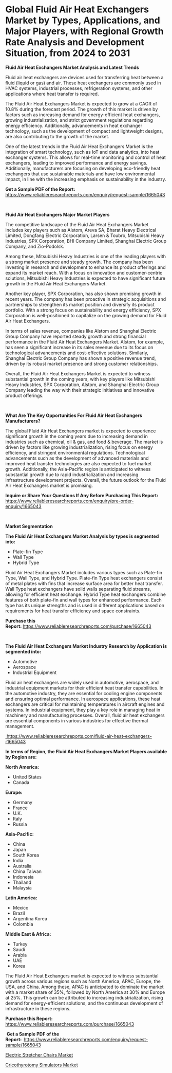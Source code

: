 <p><h1>Global Fluid Air Heat Exchangers Market by Types, Applications, and Major Players, with Regional Growth Rate Analysis and Development Situation, from 2024 to 2031</h1></p><p><strong>Fluid Air Heat Exchangers Market Analysis and Latest Trends</strong></p>
<p><p>Fluid air heat exchangers are devices used for transferring heat between a fluid (liquid or gas) and air. These heat exchangers are commonly used in HVAC systems, industrial processes, refrigeration systems, and other applications where heat transfer is required.</p><p>The Fluid Air Heat Exchangers Market is expected to grow at a CAGR of 10.8% during the forecast period. The growth of this market is driven by factors such as increasing demand for energy-efficient heat exchangers, growing industrialization, and strict government regulations regarding energy efficiency. Additionally, advancements in heat exchanger technology, such as the development of compact and lightweight designs, are also contributing to the growth of the market.</p><p>One of the latest trends in the Fluid Air Heat Exchangers Market is the integration of smart technology, such as IoT and data analytics, into heat exchanger systems. This allows for real-time monitoring and control of heat exchangers, leading to improved performance and energy savings. Additionally, manufacturers are focusing on developing eco-friendly heat exchangers that use sustainable materials and have low environmental impact, in line with the increasing emphasis on sustainability in the industry.</p></p>
<p><strong>Get a Sample PDF of the Report:&nbsp;</strong> <a href="https://www.reliableresearchreports.com/enquiry/request-sample/1665043">https://www.reliableresearchreports.com/enquiry/request-sample/1665043</a></p>
<p>&nbsp;</p>
<p><strong>Fluid Air Heat Exchangers Major Market Players</strong></p>
<p><p>The competitive landscape of the Fluid Air Heat Exchangers Market includes key players such as Alstom, Areva SA, Bharat Heavy Electrical Limited, Dongfang Electric Corporation, Larsen & Toubro, Mitsubishi Heavy Industries, SPX Corporation, BHI Company Limited, Shanghai Electric Group Company, and Zio-Podolsk. </p><p>Among these, Mitsubishi Heavy Industries is one of the leading players with a strong market presence and steady growth. The company has been investing in research and development to enhance its product offerings and expand its market reach. With a focus on innovation and customer-centric solutions, Mitsubishi Heavy Industries is expected to have significant future growth in the Fluid Air Heat Exchangers Market.</p><p>Another key player, SPX Corporation, has also shown promising growth in recent years. The company has been proactive in strategic acquisitions and partnerships to strengthen its market position and diversify its product portfolio. With a strong focus on sustainability and energy efficiency, SPX Corporation is well-positioned to capitalize on the growing demand for Fluid Air Heat Exchangers.</p><p>In terms of sales revenue, companies like Alstom and Shanghai Electric Group Company have reported steady growth and strong financial performance in the Fluid Air Heat Exchangers Market. Alstom, for example, has seen a significant increase in its sales revenue due to its focus on technological advancements and cost-effective solutions. Similarly, Shanghai Electric Group Company has shown a positive revenue trend, driven by its robust market presence and strong customer relationships.</p><p>Overall, the Fluid Air Heat Exchangers Market is expected to witness substantial growth in the coming years, with key players like Mitsubishi Heavy Industries, SPX Corporation, Alstom, and Shanghai Electric Group Company leading the way with their strategic initiatives and innovative product offerings.</p></p>
<p>&nbsp;</p>
<p><strong>What Are The Key Opportunities For Fluid Air Heat Exchangers Manufacturers?</strong></p>
<p><p>The global Fluid Air Heat Exchangers market is expected to experience significant growth in the coming years due to increasing demand in industries such as chemical, oil & gas, and food & beverage. The market is driven by factors like growing industrialization, rising focus on energy efficiency, and stringent environmental regulations. Technological advancements such as the development of advanced materials and improved heat transfer technologies are also expected to fuel market growth. Additionally, the Asia-Pacific region is anticipated to witness substantial growth due to rapid industrialization and increasing infrastructure development projects. Overall, the future outlook for the Fluid Air Heat Exchangers market is promising.</p></p>
<p><strong>Inquire or Share Your Questions If Any Before Purchasing This Report:</strong> <a href="https://www.reliableresearchreports.com/enquiry/pre-order-enquiry/1665043">https://www.reliableresearchreports.com/enquiry/pre-order-enquiry/1665043</a></p>
<p>&nbsp;</p>
<p><strong>Market Segmentation</strong></p>
<p><strong>The Fluid Air Heat Exchangers Market Analysis by types is segmented into:</strong></p>
<p><ul><li>Plate-fin Type</li><li>Wall Type</li><li>Hybrid Type</li></ul></p>
<p><p>Fluid Air Heat Exchangers Market includes various types such as Plate-fin Type, Wall Type, and Hybrid Type. Plate-fin Type heat exchangers consist of metal plates with fins that increase surface area for better heat transfer. Wall Type heat exchangers have solid walls separating fluid streams, allowing for efficient heat exchange. Hybrid Type heat exchangers combine features of both plate-fin and wall types for enhanced performance. Each type has its unique strengths and is used in different applications based on requirements for heat transfer efficiency and space constraints.</p></p>
<p><strong>Purchase this Report:&nbsp;</strong><a href="https://www.reliableresearchreports.com/purchase/1665043">https://www.reliableresearchreports.com/purchase/1665043</a></p>
<p>&nbsp;</p>
<p><strong>The Fluid Air Heat Exchangers Market Industry Research by Application is segmented into:</strong></p>
<p><ul><li>Automotive</li><li>Aerospace</li><li>Industrial Equipment</li></ul></p>
<p><p>Fluid air heat exchangers are widely used in automotive, aerospace, and industrial equipment markets for their efficient heat transfer capabilities. In the automotive industry, they are essential for cooling engine components and ensuring optimal performance. In aerospace applications, these heat exchangers are critical for maintaining temperatures in aircraft engines and systems. In industrial equipment, they play a key role in managing heat in machinery and manufacturing processes. Overall, fluid air heat exchangers are essential components in various industries for effective thermal management.</p></p>
<p><a href="https://www.reliableresearchreports.com/fluid-air-heat-exchangers-r1665043">&nbsp;https://www.reliableresearchreports.com/fluid-air-heat-exchangers-r1665043</a></p>
<p><strong>In terms of Region, the Fluid Air Heat Exchangers Market Players available by Region are:</strong></p>
<p>
    <p> <strong> North America: </strong>
        <ul>
            <li>United States</li>
            <li>Canada</li>
        </ul>
        </p> 
    <p> <strong> Europe: </strong>
        <ul>
            <li>Germany</li>
            <li>France</li>
            <li>U.K.</li>
            <li>Italy</li>
            <li>Russia</li>
        </ul>
        </p> 
    <p> <strong> Asia-Pacific: </strong>
        <ul>
            <li>China</li>
            <li>Japan</li>
            <li>South Korea</li>
            <li>India</li>
            <li>Australia</li>
            <li>China Taiwan</li>
            <li>Indonesia</li>
            <li>Thailand</li>
            <li>Malaysia</li>
        </ul>
        </p> 
    <p> <strong> Latin America: </strong>
        <ul>
            <li>Mexico</li>
            <li>Brazil</li>
            <li>Argentina Korea</li>
            <li>Colombia</li>
        </ul>
        </p> 
    <p> <strong> Middle East & Africa: </strong>
        <ul>
            <li>Turkey</li>
            <li>Saudi</li>
            <li>Arabia</li>
            <li>UAE</li>
            <li>Korea</li>
        </ul>
    </p>
    </p>
<p><p>The Fluid Air Heat Exchangers market is expected to witness substantial growth across various regions such as North America, APAC, Europe, the USA, and China. Among these, APAC is anticipated to dominate the market with a market share of 35%, followed by North America at 30% and Europe at 25%. This growth can be attributed to increasing industrialization, rising demand for energy-efficient solutions, and the continuous development of infrastructure in these regions.</p></p>
<p><strong>Purchase this Report: </strong><a href="https://www.reliableresearchreports.com/purchase/1665043">https://www.reliableresearchreports.com/purchase/1665043</a></p>
<p>&nbsp;<strong>Get a Sample PDF of the Report:&nbsp;&nbsp;</strong><a href="https://www.reliableresearchreports.com/enquiry/request-sample/1665043">https://www.reliableresearchreports.com/enquiry/request-sample/1665043</a></p>
<p><strong></strong></p>
<p><p><a href="https://github.com/fiixsa/Market-Research-Report-List-4/blob/main/electric-stretcher-chairs-market.md">Electric Stretcher Chairs Market</a></p><p><a href="https://github.com/cecuraprangm/Market-Research-Report-List-4/blob/main/cricothyrotomy-simulators-market.md">Cricothyrotomy Simulators Market</a></p></p>